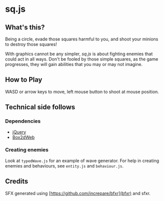 # sq.js #

## What's this? ##

Being a circle, evade those squares harmful to you, and shoot your minions to destroy those squares!

With graphics cannot be any simpler, _sq.js_ is about fighting enemies that could act in all ways. Don't be fooled by those simple squares, as the game progresses, they will gain abilities that you may or may not imagine.

## How to Play ##

WASD or arrow keys to move, left mouse button to shoot at mouse position.

## Technical side follows ##

### Dependencies ###
- [jQuery](http://jquery.com/)
- [Box2dWeb](https://code.google.com/p/box2dweb/)

### Creating enemies ###

Look at `typedWave.js` for an example of wave generator. For help in creating enemies and behaviours, see `entity.js` and `behaviour.js`.

## Credits ##
SFX generated using [https://github.com/increpare/bfxr](bfxr) and sfxr.

